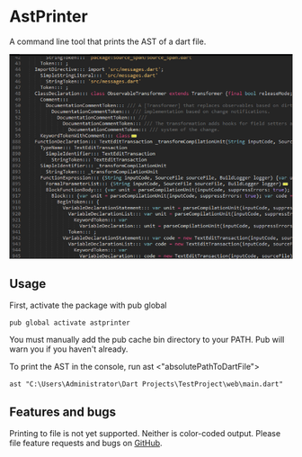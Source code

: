 # AstPrinter

A command line tool that prints the AST of a dart file.

![Output example](https://raw.githubusercontent.com/GeKorm/docimages/master/astprinter/AST.png)

## Usage

First, activate the package with pub global

    pub global activate astprinter
    
You must manually add the pub cache bin directory to your PATH.
Pub will warn you if you haven't already.
    
To print the AST in the console, run ast <"absolutePathToDartFile">

    ast "C:\Users\Administrator\Dart Projects\TestProject\web\main.dart"

## Features and bugs

Printing to file is not yet supported. Neither is color-coded output.
Please file feature requests and bugs on [GitHub][tracker].

[tracker]: https://github.com/GeKorm/astprinter/issues/new

